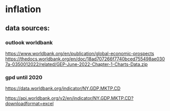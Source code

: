 # inflation

## data sources:

### outlook worldbank
https://www.worldbank.org/en/publication/global-economic-prospects
https://thedocs.worldbank.org/en/doc/18ad707266f7740bced755498ae0307a-0350012022/related/GEP-June-2022-Chapter-1-Charts-Data.zip

### gpd until 2020

https://data.worldbank.org/indicator/NY.GDP.MKTP.CD

https://api.worldbank.org/v2/en/indicator/NY.GDP.MKTP.CD?downloadformat=excel
